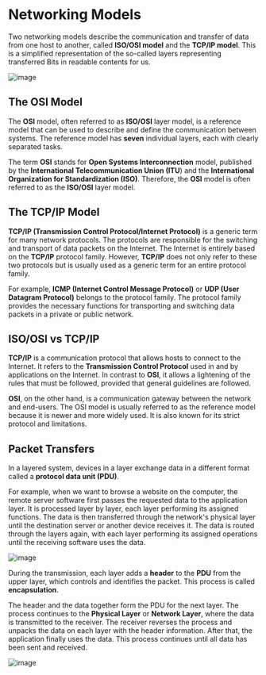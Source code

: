 # Networking Models

Two networking models describe the communication and transfer of data from one host to another, called **ISO/OSI model** and the **TCP/IP model**. This is a simplified representation of the so-called layers representing transferred Bits in readable contents for us.

![image](https://github.com/user-attachments/assets/b6cbcf95-2a12-46a5-8ae0-cf2dab22ad54)

## The OSI Model

The **OSI** model, often referred to as **ISO/OSI** layer model, is a reference model that can be used to describe and define the communication between systems. The reference model has **seven** individual layers, each with clearly separated tasks.

The term **OSI** stands for **Open Systems Interconnection** model, published by the **International Telecommunication Union (ITU**) and the **International Organization for Standardization (ISO)**. Therefore, the **OSI** model is often referred to as the **ISO/OSI** layer model.

## The TCP/IP Model

**TCP/IP (Transmission Control Protocol/Internet Protocol)** is a generic term for many network protocols. The protocols are responsible for the switching and transport of data packets on the Internet. The Internet is entirely based on the **TCP/IP** protocol family. However, **TCP/IP** does not only refer to these two protocols but is usually used as a generic term for an entire protocol family.

For example, **ICMP (Internet Control Message Protocol)** or **UDP (User Datagram Protocol)** belongs to the protocol family. The protocol family provides the necessary functions for transporting and switching data packets in a private or public network.

## ISO/OSI vs TCP/IP

**TCP/IP** is a communication protocol that allows hosts to connect to the Internet. It refers to the **Transmission Control Protocol** used in and by applications on the Internet. In contrast to **OSI**, it allows a lightening of the rules that must be followed, provided that general guidelines are followed.

**OSI**, on the other hand, is a communication gateway between the network and end-users. The OSI model is usually referred to as the reference model because it is newer and more widely used. It is also known for its strict protocol and limitations.

## Packet Transfers

In a layered system, devices in a layer exchange data in a different format called a **protocol data unit (PDU)**.

For example, when we want to browse a website on the computer, the remote server software first passes the requested data to the application layer. It is processed layer by layer, each layer performing its assigned functions. The data is then transferred through the network's physical layer until the destination server or another device receives it. The data is routed through the layers again, with each layer performing its assigned operations until the receiving software uses the data.

![image](https://github.com/user-attachments/assets/aaa450a6-bdaa-439f-a140-23d969cebca3)

During the transmission, each layer adds a **header** to the **PDU** from the upper layer, which controls and identifies the packet. This process is called **encapsulation**. 

The header and the data together form the PDU for the next layer. The process continues to the **Physical Layer** or **Network Layer**, where the data is transmitted to the receiver. The receiver reverses the process and unpacks the data on each layer with the header information. After that, the application finally uses the data. This process continues until all data has been sent and received.

![image](https://github.com/user-attachments/assets/d1a2cf2d-325c-4b96-a4fa-2d89f7eadbce)

